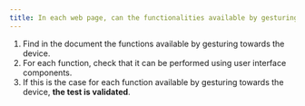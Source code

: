 ```yaml
---
title: In each web page, can the functionalities available by gesturing towards the device be performed with user [interface components](#composant-d-interface) (excluding special cases)?
---
```


1. Find in the document the functions available by gesturing towards the device.
2. For each function, check that it can be performed using user interface components.
3. If this is the case for each function available by gesturing towards the device, **the test is validated**.
